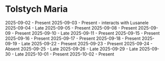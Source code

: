 # Tolstych Maria
2025-09-02 - Present
2025-09-03 - Present - interacts with Lusanele
2025-09-04 - Late
2025-09-05 - Present
2025-09-08 - Present
2025-09-09 - Present
2025-09-10 - Late
2025-09-11 - Present
2025-09-15 - Present
2025-09-16 - Present
2025-09-17 - Present
2025-09-18 - Present
2025-09-19 - Late
2025-09-22 - Present
2025-09-23 - Present
2025-09-24 - Absent
2025-09-25 - Late
2025-09-26 - Late
2025-09-29 - Late
2025-09-30 - Late
2025-10-01 - Present
2025-10-02 - Present
